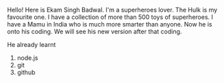 Hello! 
Here is Ekam Singh Badwal.
I'm a superheroes lover.
The Hulk is my favourite one.
I have a collection of more than 500 toys of superheroes.
I have a Mamu in India who is much more smarter than anyone.
Now he is onto his coding.
We will see his new version after that coding.

He already learnt 
1. node.js
2. git
3. github